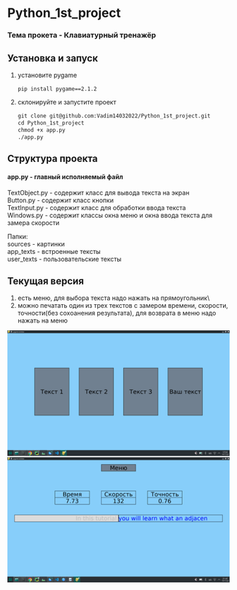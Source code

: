 # Python_1st_project

### Тема прокета - Клавиатурный тренажёр

## Установка и запуск

1) установите pygame
   ```console
   pip install pygame==2.1.2
   ```
2) склонируйте и запустите проект
   ```console
   git clone git@github.com:Vadim14032022/Python_1st_project.git
   cd Python_1st_project
   chmod +x app.py
   ./app.py
   ```

## Структура проекта

#### app.py - главный исполняемый файл

TextObject.py - содержит класс для вывода текста на экран\
Button.py - содержит класс кнопки\
TextInput.py - содержит класс для обработки ввода текста\
Windows.py - содержит классы окна меню и окна ввода текста для замера скорости

Папки:\
sources - картинки \
app_texts - встроенные тексты\
user_texts - пользовательские тексты

## Текущая версия

1) есть меню, для выбора текста надо нажать на прямоугольник\
2) можно печатать один из трех текстов с замером времени, скорости, точности(без сохоанения результата),
   для возврата в меню надо нажать на меню

![Screenshot](sources/Screenshot_20221114_175146.png)
![Screenshot](sources/Screenshot_20221114_214146.png)
